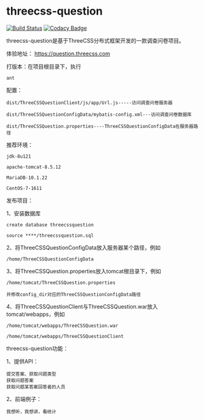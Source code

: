 # threecss-question

[![Build Status](https://travis-ci.org/dianbaer/threecss-question.svg?branch=master)](https://travis-ci.org/dianbaer/threecss-question)
[![Codacy Badge](https://api.codacy.com/project/badge/Grade/641d3337c25b413c8889c52703cebc7f)](https://www.codacy.com/app/232365732/threecss-question?utm_source=github.com&amp;utm_medium=referral&amp;utm_content=dianbaer/threecss-question&amp;utm_campaign=Badge_Grade)

threecss-question是基于ThreeCSS分布式框架开发的一款调查问卷项目。


体验地址：
https://question.threecss.com


打版本：在项目根目录下，执行

	ant


配置：

	dist/ThreeCSSQuestionClient/js/app/Url.js-----访问调查问卷服务器

	dist/ThreeCSSQuestionConfigData/mybatis-config.xml---访问调查问卷数据库

	dist/ThreeCSSQuestion.properties----ThreeCSSQuestionConfigData在服务器路径


推荐环境：

	jdk-8u121

	apache-tomcat-8.5.12

	MariaDB-10.1.22

	CentOS-7-1611


发布项目：

1、安装数据库
	
	create database threecssquestion
	
	source ****/threecssquestion.sql

2、将ThreeCSSQuestionConfigData放入服务器某个路径，例如
	
	/home/ThreeCSSQuestionConfigData

3、将ThreeCSSQuestion.properties放入tomcat根目录下，例如
	
	/home/tomcat/ThreeCSSQuestion.properties
	
	并修改config_dir对应的ThreeCSSQuestionConfigData路径

4、将ThreeCSSQuestionClient与ThreeCSSQuestion.war放入tomcat/webapps，例如
	
	/home/tomcat/webapps/ThreeCSSQuestion.war
	
	/home/tomcat/webapps/ThreeCSSQuestionClient


threecss-question功能：

1、提供API：
	
	提交答案、获取问题类型
	获取问题答案
	获取问题某答案回答者的人员
	
2、前端例子：
	
	我想听，我想讲，看统计




